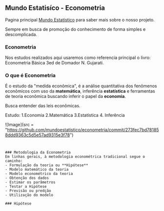 ## Mundo Estatisíco - Econometria

Pagina principal [Mundo Estatístico](https://mundoestatistico.github.io) para saber mais sobre o nosso projeto.

Sempre em busca de promoção do conhecimento de forma simples e descomplicada.

### Econometria



Nos estudos realizados aqui usaremos como referencia principal o livro: Econometria Básica 3ed de Domador N. Gujarati.

### O que é Econometria

É o estudo da "medida econômica", é a análise quantitativa dos fenômenos econômicos com uso da **matemática**, inferência **estatística** e ferramentas de teoria econômica buscando inferir o papel da **economia**.

Busca entender das leis econômicas.

Estudo:
1.Economia
2.Matemática
3.Estatística
4. Inferência

![Image](src = "https://github.com/mundoestatistico/econometria/commit/273fec7bd781858ddd9363c5d5e57ad9315e3f78")
```


### Metodologia da Econometria
Em linhas gerais, à metodologia econométrica tradicional segue o caminho:
- Formulação da teoria ou **Hipótese**
- Modelo matemático da teoria
- Modelo econométrico da teoria
- Obtenção dos dados
- Estimar os parâmetros
- Testar a Hipótese
- Previsão ou predção
- Utilização do modelo 

### Hipótese

